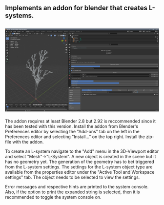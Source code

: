 Implements an addon for blender that creates L-systems.
-----------------------------------
![Screenshot](./ScreenShot.png)
-----------------------------------
The addon requires at least Blender 2.8 but 2.92 is reccommended since it has been tested with this version.
Install the addon from Blender's Preferences editor by selecting the "Add-ons" tab on the left in the Preferences 
editor and selecting "Install..." on the top right. Install the zip-file with the addon.

To create an L-system navigate to the "Add" menu in the 3D-Viewport editor and select "Mesh"->"L-System".
A new object is created in the scene but it has no geometry yet. The generation of the geometry has to bet triggered
from the L-system settings.
The settings for the L-system object type are available from the properties editor under the 
"Active Tool and Workspace settings" tab. The object needs to be selected to view the settings.

Error messages and respective hints are printed to the system console. Also, if the option to print the expanded string 
is selected, then it is recommended to toggle the system console on.
